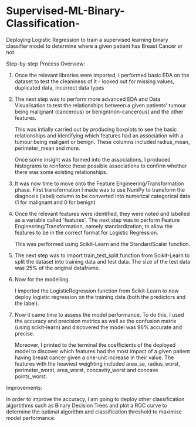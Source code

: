 # Supervised-ML-Binary-Classification-

Deploying Logistic Regression to train a supervised learning binary classifier model to determine where a given patient has Breast Cancer or not. 

Step-by-step Process Overview:

1) Once the relevant libraries were imported, I performed basic EDA on the dataset to test the cleaniness of it - looked out for missing values, duplicated data, incorrect data types

2) The next step was to perform more advanced EDA and Data Visualisation to test the relationships between a given patients' tumour being malignant (cancerous) or benign(non-cancerous) and the other features.

   This was intially carried out by producing boxplots to see the basic relationships and identifying which features had an association with a tumour being maligant or    benign. These columns included radius_mean, perimeter_mean and more. 

   Once some insight was formed into the associations, I produced histograms to reinforce these possible associations to confirm whether there was some existing          relationships. 

3) It was now time to move onto the Feature Engineering/Transformation phase. First transformation I made was to use NumPy to transform the diagnosis (label) column to    be converted into numerical categorical data (1 for malignant and 0 for benign) 

4) Once the relevant features were identified, they were noted and labelled as a variable called 'features'. The next step was to perform Feature Engineering/Transformation, namely standardization, to allow the features to be in the correct format for Logistic Regression. 

   This was performed using Scikit-Learn and the StandardScaler function. 

5) The next step was to import train_test_split function from Scikit-Learn to split the dataset into training data and test data. The size of the test data was 25% of    the original dataframe. 

6) Now for the modelling. 

   I imported the LogisticRegression function from Scikit-Learn to now deploy logistic regression on the training data (both the predictors and the label).
   
7) Now it came time to assess the model performance. To do this, I used the accuracy and precision metrics as well as the confusion matrix (using scikit-learn) and discovered the model was 96% accurate and precise. 

   Moreover, I printed to the terminal the coefficients of the deployed model to discover which features had the most impact of a given patient having breast cancer      given a one-unit increase in their value. The features with the heaviest weighting included area_se, radius_worst, perimeter_worst, area_worst, concavity_worst and    concave points_worst.


Improvements:

In order to improve the accuracy, I am going to deploy other classification algortithms such as Binary Decision Trees and plot a ROC curve to determine the optimal algorithm and classification threshold to maximise model performance.
